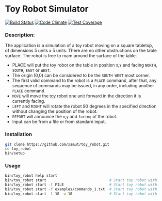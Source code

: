 # Toy Robot Simulator

[![Build Status](https://travis-ci.org/xamut/toy_robot.svg?branch=master)](https://travis-ci.org/xamut/toy_robot)
[![Code Climate](https://codeclimate.com/github/xamut/toy_robot/badges/gpa.svg)](https://codeclimate.com/github/xamut/toy_robot)
[![Test Coverage](https://codeclimate.com/github/xamut/toy_robot/badges/coverage.svg)](https://codeclimate.com/github/xamut/toy_robot/coverage)

### Description:
The application is a simulation of a toy robot moving on a square tabletop, of
dimensions 5 units x 5 units. There are no other obstructions on the table
surface. The robot is free to roam around the surface of the table.


- PLACE will put the toy robot on the table in position `X`,`Y` and facing
`NORTH`, `SOUTH`, `EAST` or `WEST`.
- The origin (0,0) can be considered to be the `SOUTH WEST` most corner.
- The first valid command to the robot is a `PLACE` command, after that, any
sequence of commands may be issued, in any order, including another `PLACE`
command.
- `MOVE` will move the toy robot one unit forward in the direction it is
currently facing.
- `LEFT` and `RIGHT` will rotate the robot 90 degrees in the specified
direction without changing the position of the robot.
- `REPORT` will announce the `x`,`y` and `facing` of the robot.
- Input can be from a file or from standard input.

### Installation
```bash
git clone https://github.com/xamut/toy_robot.git
cd toy_robot
bin/setup
```

### Usage
```bash
bin/toy_robot help start
bin/toy_robot start                             # Start toy robot with default settings
bin/toy_robot start -f FILE                     # Start toy robot with default settings and read commands from file
bin/toy_robot start -f examples/commands_1.txt  # Start toy robot with default settings and read commands from file
bin/toy_robot start -l 10 -w 10                 # Start toy robot with length of 10 units and width of 10 units
```

